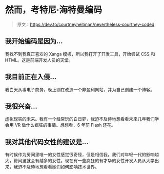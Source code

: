 # 然而，考特尼·海特曼编码

> 原文：<https://dev.to/courtneyheitman/nevertheless-courtney-coded>

## 我开始编码是因为...

我找不到我真正喜欢的 Xanga 模板，所以我打开了开发工具，开始尝试 CSS 和 HTML。这是前端开发人员的天堂。

## 我目前正在入侵...

我白天从事电子商务，晚上则在改造一个非盈利网站，并为自己创建一个博客。

## 我很兴奋...

虚拟现实的未来。我有一个经常玩的白日梦，我迫不及待地想看看未来几年我们学会用 VR 做什么疯狂的事情。想想看，6 年前 Flash 还在。

## 我对其他代码女性的建议是...

有时候作为房间里唯一的女性感觉很奇怪，但是相信我，我们对年轻一代的影响越大，房间里就会有越多的女性。现在有一些疯狂的有才华的女性开发人员从大学出来，我迫不及待地想看看她们如何影响技术世界。